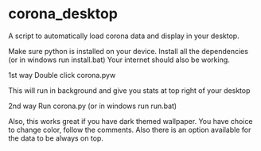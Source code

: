 # corona_desktop
A script to automatically load corona data and display in your desktop.

Make sure python is installed on your device.
Install all the dependencies (or in windows run install.bat)
Your internet should also be working.

1st way
Double click corona.pyw

This will run in background and give you stats at top right of your desktop


2nd way
Run corona.py (or in windows run run.bat)


Also, this works great if you have dark themed wallpaper. You have choice to change color, follow the comments. Also there is an option available for the data to be always on top.
